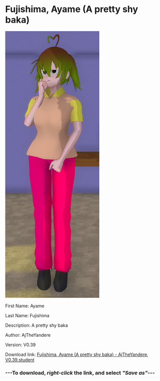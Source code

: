 # Fujishima, Ayame (A pretty shy baka)

<img src = "https://raw.githubusercontent.com/Arbiter1223/Daigaku-Gurashi-Custom-Students/master/Students/Files/Fujishima%2C%20Ayame%20(A%20pretty%20shy%20baka).png">

First Name: Ayame

Last Name: Fujishima

Description: A pretty shy baka

Author: AjTheYandere

Version: V0.39

Download link: <a href="https://raw.githubusercontent.com/Arbiter1223/Daigaku-Gurashi-Custom-Students/master/Students/Files/Fujishima%2C%20Ayame%20(A%20pretty%20shy%20baka)%20-%20AjTheYandere%2C%20V0.39.student">Fujishima, Ayame (A pretty shy baka) - AjTheYandere, V0.39.student</a>

### ---**To download, _right-click_ the link, and select _"Save as"_**---
